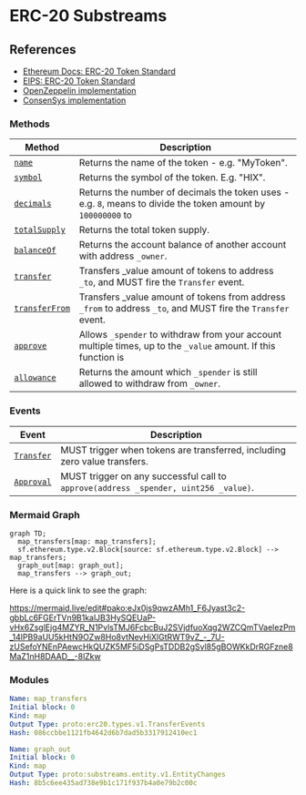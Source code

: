 # ERC-20 Substreams

## References
- [Ethereum Docs: ERC-20 Token Standard](https://ethereum.org/en/developers/docs/standards/tokens/erc-20/)
- [EIPS: ERC-20 Token Standard ](https://eips.ethereum.org/EIPS/eip-20)
- [OpenZeppelin implementation](https://github.com/OpenZeppelin/openzeppelin-contracts/blob/9b3710465583284b8c4c5d2245749246bb2e0094/contracts/token/ERC20/ERC20.sol)
- [ConsenSys implementation](https://github.com/ConsenSys/Tokens/blob/fdf687c69d998266a95f15216b1955a4965a0a6d/contracts/eip20/EIP20.sol)

### Methods

| Method | Description |
|--------|-------------|
| [`name`](https://eips.ethereum.org/EIPS/eip-20#name) | Returns the name of the token - e.g. "MyToken".
| [`symbol`](https://eips.ethereum.org/EIPS/eip-20#symbol) | Returns the symbol of the token. E.g. "HIX". |
| [`decimals`](https://eips.ethereum.org/EIPS/eip-20#decimals) | Returns the number of decimals the token uses - e.g. `8`, means to divide the token amount by `100000000` to  |get its user representation.
| [`totalSupply`](https://eips.ethereum.org/EIPS/eip-20#totalSupply) | Returns the total token supply. |
| [`balanceOf`](https://eips.ethereum.org/EIPS/eip-20#balanceOf) | Returns the account balance of another account with address `_owner`. |
| [`transfer`](https://eips.ethereum.org/EIPS/eip-20#transfer) | Transfers _value amount of tokens to address `_to`, and MUST fire the `Transfer` event. |
| [`transferFrom`](https://eips.ethereum.org/EIPS/eip-20#transferFrom) | Transfers _value amount of tokens from address `_from` to address `_to`, and MUST fire the `Transfer` event. |
| [`approve`](https://eips.ethereum.org/EIPS/eip-20#approve) | Allows `_spender` to withdraw from your account multiple times, up to the `_value` amount. If this function is  |called again it overwrites the current allowance with `_value`.
| [`allowance`](https://eips.ethereum.org/EIPS/eip-20#allowance) | Returns the amount which `_spender` is still allowed to withdraw from `_owner`. |

### Events

| Event  | Description |
|--------|-------------|
| [`Transfer`](https://eips.ethereum.org/EIPS/eip-20#transfer-1) | MUST trigger when tokens are transferred, including zero value transfers. |
| [`Approval`](https://eips.ethereum.org/EIPS/eip-20#approval) | MUST trigger on any successful call to `approve(address _spender, uint256 _value)`. |

### Mermaid Graph

```mermaid
graph TD;
  map_transfers[map: map_transfers];
  sf.ethereum.type.v2.Block[source: sf.ethereum.type.v2.Block] --> map_transfers;
  graph_out[map: graph_out];
  map_transfers --> graph_out;
```

Here is a quick link to see the graph:

https://mermaid.live/edit#pako:eJx0js9qwzAMh1_F6Jyast3c2-gbbLc6FGErTVn9B1kalJB3HySQEUaP-vHx6ZsglEjg4MZYR_N1PvlsTMJ6FcbcBuJ2SVjdfuoXqg2WZCQmTVaelezPm_14lPB9aUU5kHtN9OZw8Ho8vtNevHiXlGtRWT9vZ_-_7U-zUSefoYNEnPAewcHkQUZK5MF5iDSgPsTDDB2gSvl85gBOWKkDrRGFzne8MaZ1nH8DAAD__-8lZkw

### Modules

```yaml
Name: map_transfers
Initial block: 0
Kind: map
Output Type: proto:erc20.types.v1.TransferEvents
Hash: 086ccbbe1121fb4642d6b7dad5b3317912410ec1

Name: graph_out
Initial block: 0
Kind: map
Output Type: proto:substreams.entity.v1.EntityChanges
Hash: 8b5c6ee435ad738e9b1c171f937b4a0e79b2c00c
```